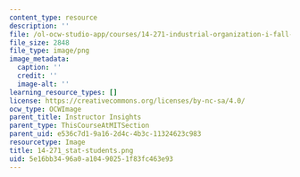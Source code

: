 ```yaml
---
content_type: resource
description: ''
file: /ol-ocw-studio-app/courses/14-271-industrial-organization-i-fall-2013/5e16bb3496a0a10490251f83fc463e93_14-271_stat-students.png
file_size: 2848
file_type: image/png
image_metadata:
  caption: ''
  credit: ''
  image-alt: ''
learning_resource_types: []
license: https://creativecommons.org/licenses/by-nc-sa/4.0/
ocw_type: OCWImage
parent_title: Instructor Insights
parent_type: ThisCourseAtMITSection
parent_uid: e536c7d1-9a16-2d4c-4b3c-11324623c983
resourcetype: Image
title: 14-271_stat-students.png
uid: 5e16bb34-96a0-a104-9025-1f83fc463e93
---
```

